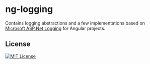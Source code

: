 # ng-logging

<!-- Badges section -->

Contains logging abstractions and a few implementations based on [Microsoft ASP.Net Logging](https://github.com/aspnet/Logging) for Angular projects.

## License

[![MIT License](https://img.shields.io/badge/license-MIT-blue.svg?style=flat)](/LICENSE)